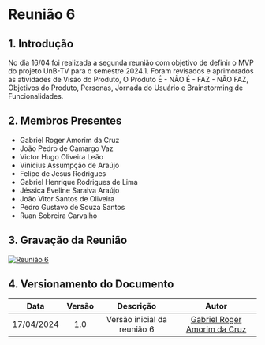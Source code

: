 # Reunião 6

## 1. Introdução

No dia 16/04 foi realizada a segunda reunião com objetivo de definir o MVP do projeto UnB-TV para o semestre 2024.1. Foram revisados e aprimorados as atividades de Visão do Produto, O Produto É - NÃO É - FAZ - NÃO FAZ, Objetivos do Produto, Personas, Jornada do Usuário e Brainstorming de Funcionalidades.

## 2. Membros Presentes

  - Gabriel Roger Amorim da Cruz
  - João Pedro de Camargo Vaz
  - Victor Hugo Oliveira Leão
  - Vinicius Assumpção de Araújo
  - Felipe de Jesus Rodrigues
  - Gabriel Henrique Rodrigues de Lima
  - Jéssica Eveline Saraiva Araújo
  - João Vitor Santos de Oliveira
  - Pedro Gustavo de Souza Santos
  - Ruan Sobreira Carvalho

## 3. Gravação da Reunião

[![Reunião 6](https://img.youtube.com/vi/JXOmFiXrFeQ/0.jpg)](https://www.youtube.com/watch?v=JXOmFiXrFeQ)

## 4. Versionamento do Documento

| Data | Versão | Descrição | Autor |
| :-----: | :-------------: | :---------------: | :-: |
| 17/04/2024 | 1.0 | Versão inicial da reunião 6 | [Gabriel Roger Amorim da Cruz](https://github.com/GabrielRoger07) |
